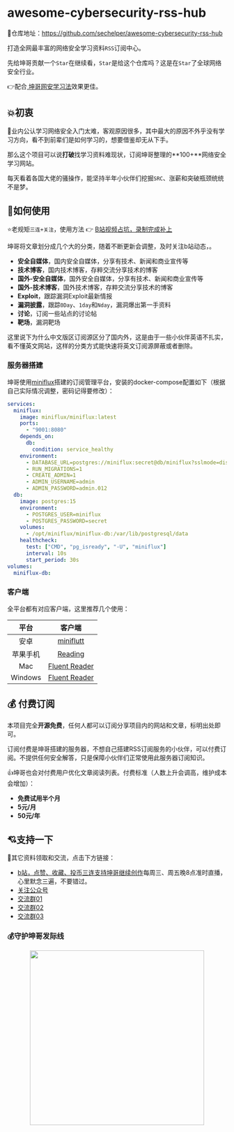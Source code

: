 # awesome-cybersecurity-rss-hub

🤩仓库地址：https://github.com/sechelper/awesome-cybersecurity-rss-hub

打造全网最丰富的网络安全学习资料`RSS`订阅中心。

先给坤哥贡献一个`Star`在继续看，`Star`是给这个仓库吗？这是在`Star`了全球网络安全行业。

👉配合[ 坤哥网安学习法](https://github.com/sechelper/kunge-cybersecurity-learning)效果更佳。

## 💥初衷

🙈业内公认学习网络安全入门太难，客观原因很多，其中最大的原因不外乎没有学习方向，看不到前辈们是如何学习的，想要借鉴却无从下手。

那么这个项目可以说**打破**找学习资料难现状，订阅坤哥整理的**100+**网络安全学习网站。

每天看着各国大佬的骚操作，能坚持半年小伙伴们挖掘`SRC`、涨薪和突破瓶颈统统不是梦。

## 🤔如何使用

⭐老规矩`三连+关注`，使用方法 👉 [B站视频占坑，录制完成补上](https://space.bilibili.com/1233892570)

坤哥将文章划分成几个大的分类，随着不断更新会调整，及时关注b站动态，。

- **安全自媒体**，国内安全自媒体，分享有技术、新闻和商业宣传等
- **技术博客**，国内技术博客，存粹交流分享技术的博客
- **国外-安全自媒体**，国外安全自媒体，分享有技术、新闻和商业宣传等
- **国外-技术博客**，国外技术博客，存粹交流分享技术的博客
- **Exploit**，跟踪漏洞Exploit最新情报
- **漏洞披露**，跟踪`0Day`、`1day`和`Nday`，漏洞爆出第一手资料
- **讨论**，订阅一些站点的讨论帖
- **靶场**，漏洞靶场

这里说下为什么中文版区订阅源区分了国内外，这是由于一些小伙伴英语不扎实，看不懂英文网站，这样的分类方式能快速将英文订阅源屏蔽或者删除。

### 服务器搭建

坤哥使用[miniflux](https://github.com/miniflux/v2)搭建的订阅管理平台，安装的docker-compose配置如下（根据自己实际情况调整，密码记得要修改）：

```yml
services:
  miniflux:
    image: miniflux/miniflux:latest
    ports:
      - "9001:8080"
    depends_on:
      db:
        condition: service_healthy
    environment:
      - DATABASE_URL=postgres://miniflux:secret@db/miniflux?sslmode=disable
      - RUN_MIGRATIONS=1
      - CREATE_ADMIN=1
      - ADMIN_USERNAME=admin
      - ADMIN_PASSWORD=admin.012
  db:
    image: postgres:15
    environment:
      - POSTGRES_USER=miniflux
      - POSTGRES_PASSWORD=secret
    volumes:
      - /opt/miniflux/miniflux-db:/var/lib/postgresql/data
    healthcheck:
      test: ["CMD", "pg_isready", "-U", "miniflux"]
      interval: 10s
      start_period: 30s
volumes:
  miniflux-db:
```

### 客户端

全平台都有对应客户端，这里推荐几个使用：

|   平台   |                            客户端                            |
| :------: | :----------------------------------------------------------: |
|   安卓   |     [miniflutt](https://github.com/DocMarty84/miniflutt)     |
| 苹果手机 | [Reading](https://apps.apple.com/cn/app/reading-for-rss/id1611939852) |
|   Mac    | [Fluent Reader](https://github.com/yang991178/fluent-reader) |
| Windows  | [Fluent Reader](https://github.com/yang991178/fluent-reader) |

## 💰 付费订阅

本项目完全**开源免费**，任何人都可以订阅分享项目内的网站和文章，标明出处即可。

订阅付费是坤哥搭建的服务器，不想自己搭建RSS订阅服务的小伙伴，可以付费订阅。不提供任何安全解答，只是保障小伙伴们正常使用此服务器订阅知识。

👍坤哥也会对付费用户优化文章阅读列表。付费标准（人数上升会调高，维护成本会增加）：

- **免费试用半个月**
- **5元/月**
- **50元/年**

## 💘支持一下

📓其它资料领取和交流，点击下方链接：

- [b站，点赞、收藏、投币三连支持坤哥继续创作](https://space.bilibili.com/1233892570)每周三、周五晚8点准时直播，心里默念三遍，不要错过。
- [关注公众号](https://paper.static.secself.com/img/qrcode/mp_qrcode2.png)
- [交流群01](https://paper.static.secself.com/img/qrcode/qrcode-group-01.png)
- [交流群02](https://paper.static.secself.com/img/qrcode/qrcode-group-01.png)
- [交流群03](https://paper.static.secself.com/img/qrcode/qrcode-group-01.png)

### 💰守护坤哥发际线

<center> <img style="height 400px; width: 400px;" src="https://paper.static.secself.com/img/qrcode/appreciatio-%20code2.jpg"></center>

